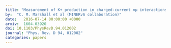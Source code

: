 ```yaml
---
title: "Measurement of K+ production in charged-current νμ interactions"
by:  "C. M. Marshall et al (MINERvA collaboration)"
date:   2016-07-14 00:00:00 +0000
arxiv:  1604.03920
doi: 10.1103/PhysRevD.94.012002
journal: "Phys. Rev. D 94, 012002"
categories: papers
---
```



